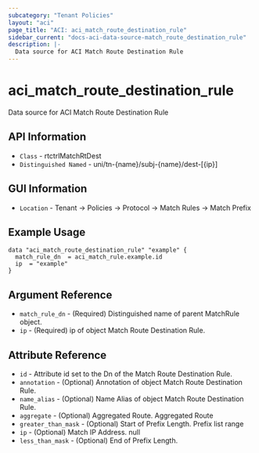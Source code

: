 ```yaml
---
subcategory: "Tenant Policies"
layout: "aci"
page_title: "ACI: aci_match_route_destination_rule"
sidebar_current: "docs-aci-data-source-match_route_destination_rule"
description: |-
  Data source for ACI Match Route Destination Rule
---
```


# aci_match_route_destination_rule #

Data source for ACI Match Route Destination Rule


## API Information ##

* `Class` - rtctrlMatchRtDest
* `Distinguished Named` - uni/tn-{name}/subj-{name}/dest-[{ip}]

## GUI Information ##

* `Location` - Tenant -> Policies -> Protocol -> Match Rules -> Match Prefix



## Example Usage ##

```hcl
data "aci_match_route_destination_rule" "example" {
  match_rule_dn  = aci_match_rule.example.id
  ip  = "example"
}
```

## Argument Reference ##

* `match_rule_dn` - (Required) Distinguished name of parent MatchRule object.
* `ip` - (Required) ip of object Match Route Destination Rule.

## Attribute Reference ##
* `id` - Attribute id set to the Dn of the Match Route Destination Rule.
* `annotation` - (Optional) Annotation of object Match Route Destination Rule.
* `name_alias` - (Optional) Name Alias of object Match Route Destination Rule.
* `aggregate` - (Optional) Aggregated Route. Aggregated Route
* `greater_than_mask` - (Optional) Start of Prefix Length. Prefix list range
* `ip` - (Optional) Match IP Address. null
* `less_than_mask` - (Optional) End of Prefix Length. 
